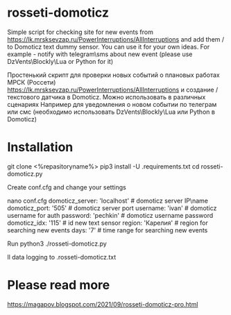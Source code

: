 # rosseti-domoticz

Simple script for checking site for new events from https://lk.mrsksevzap.ru/PowerInterruptions/AllInterruptions and add them /
to Domoticz text dummy sensor. You can use it for your own ideas.
For example - notify with telegram\sms about new event (please use DzVents\Blockly\Lua or Python for it)

Простенький скрипт для проверки новых событий о плановых работах МРСК (Россети) https://lk.mrsksevzap.ru/PowerInterruptions/AllInterruptions и создание /
текстового датчика в Domoticz. Можно использовать в различных сценариях
Например для уведомления о новом событии по телеграм или смс (необходимо использовать DzVents\Blockly\Lua или Python в Domoticz)

# Installation

git clone <%repasitoryname%>
pip3 install -U .requirements.txt
cd rosseti-domoticz.py

Create conf.cfg and change your settings 

nano conf.cfg
domoticz_server: 'localhost'  # domoticz server IP\name 
domoticz_port: '505'          # domoticz server port
username: 'ivan'              # domoticz username for auth
password: 'pechkin'           # domoticz username password
domoticz_idx: '115'           # id new text sensor
region: 'Карелия'             # region for searching new events
days: '7'                     # time range for searching new events

Run
python3 ./rosseti-domoticz.py

ll data logging to .rosseti-domoticz.txt

# Please read more 
https://magapov.blogspot.com/2021/09/rosseti-domoticz-pro.html
